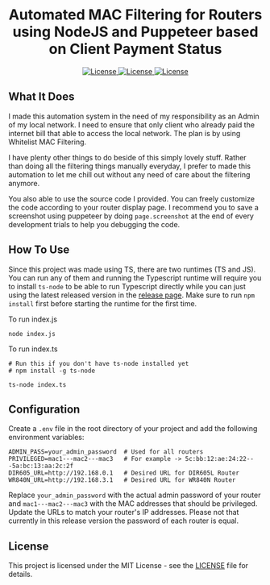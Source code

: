 <div align="center">
  <h1>Automated MAC Filtering for Routers using NodeJS and Puppeteer based on Client Payment Status</h1>

<a href="https://www.typescriptlang.org/">
    <img alt="License" src="https://img.shields.io/badge/Typescript-3776AB?style=for-the-badge&logo=typescript&logoColor=white">
</a>
<a href="https://www.nodejs.org/">
    <img alt="License" src="https://img.shields.io/badge/NodeJS v22.12.0-417e38?style=for-the-badge&logo=nodejs&logoColor=white">
</a>
<a href="https://github.com/SalamPS/puppet-mac-filter/blob/main/LICENSE">
  <img alt="License" src="https://img.shields.io/badge/License-MIT-2cb150?style=for-the-badge&logo=opensourceinitiative&logoColor=white">
</a>
</div>

## What It Does

I made this automation system in the need of my responsibility as an Admin of my local network. I need to ensure that only client who already paid the internet bill that able to access the local network. The plan is by using Whitelist MAC Filtering.

I have plenty other things to do beside of this simply lovely stuff. Rather than doing all the filtering things manually everyday, I prefer to made this automation to let me chill out without any need of care about the filtering anymore.

You also able to use the source code I provided. You can freely customize the code according to your router display page. I recommend you to save a screenshot using puppeteer by doing `page.screenshot` at the end of every development trials to help you debugging the code.

## How To Use

Since this project was made using TS, there are two runtimes (TS and JS). You can run any of them and running the Typescript runtime will require you to install `ts-node` to be able to run Typescript directly while you can just using the latest released version in the [release page](https://github.com/SalamPS/puppet-mac-filter/releases). Make sure to run `npm install` first before starting the runtime for the first time.

To run index.js

```
node index.js
```

To run index.ts

```
# Run this if you don't have ts-node installed yet
# npm install -g ts-node

ts-node index.ts
```

## Configuration

Create a `.env` file in the root directory of your project and add the following environment variables:

```
ADMIN_PASS=your_admin_password	# Used for all routers
PRIVILEGED=mac1---mac2---mac3 	# For example -> 5c:bb:12:ae:24:22---5a:bc:13:aa:2c:2f
DIR605_URL=http://192.168.0.1  	# Desired URL for DIR605L Router
WR840N_URL=http://192.168.3.1  	# Desired URL for WR840N Router
```

Replace `your_admin_password` with the actual admin password of your router and `mac1---mac2---mac3` with the MAC addresses that should be privileged. Update the URLs to match your router's IP addresses. Please not that currently in this release version the password of each router is equal.

## License

This project is licensed under the MIT License - see the [LICENSE](LICENSE) file for details.